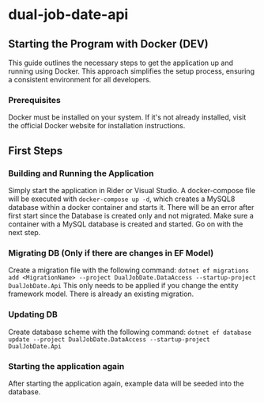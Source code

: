 # dual-job-date-api

## Starting the Program with Docker (DEV)

This guide outlines the necessary steps to get the application up and running using Docker. This approach simplifies the setup process, ensuring a consistent environment for all developers.

### Prerequisites
Docker must be installed on your system. If it's not already installed, visit the official Docker website for installation instructions.

## First Steps

### Building and Running the Application
Simply start the application in Rider or Visual Studio. A docker-compose file will be executed with `docker-compose up -d`, which creates a MySQL8 database within a docker container and starts it.
There will be an error after first start since the Database is created only and not migrated. Make sure a container with a MySQL database is created and started. Go on with the next step.

### Migrating DB (Only if there are changes in EF Model)
Create a migration file with the following command:
`dotnet ef migrations add <MigrationName> --project DualJobDate.DataAccess --startup-project DualJobDate.Api`
This only needs to be applied if you change the entity framework model. There is already an existing migration.

### Updating DB
Create database scheme with the following command:
`dotnet ef database update --project DualJobDate.DataAccess --startup-project DualJobDate.Api`

### Starting the application again
After starting the application again, example data will be seeded into the database.
